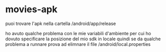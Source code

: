 # movies-apk

puoi trovare l'apk nella cartella /android/app/release

ho avuto qualche problema con le mie variabili d'ambiente per cui ho dovuto specificare la posizione del mio sdk in locale quindi se da qualche problema a runnare prova ad elimnare il file /android/local.properties
